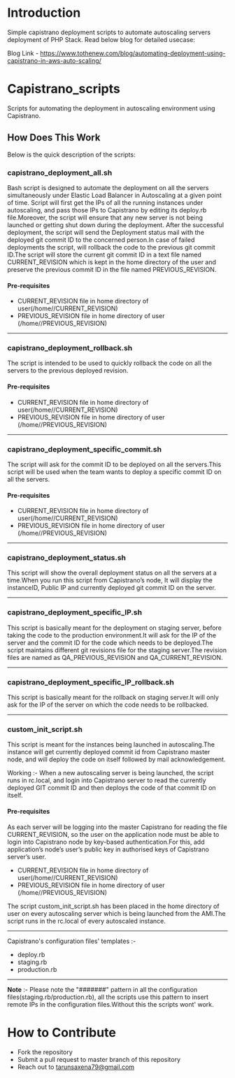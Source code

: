 # Introduction

Simple capistrano deployment scripts to automate autoscaling servers deployment of PHP Stack. Read below blog for detailed usecase:

Blog Link - https://www.tothenew.com/blog/automating-deployment-using-capistrano-in-aws-auto-scaling/

# Capistrano_scripts

Scripts for automating the deployment in autoscaling environment using Capistrano.

## How Does This Work 

Below is the quick description of the scripts:

### capistrano_deployment_all.sh

Bash script is designed to automate the deployment on all the servers simultaneously under Elastic Load Balancer in Autoscaling at a given point of time. Script will first get the IPs of all the running instances under autoscaling, and pass those IPs to Capistrano by editing its deploy.rb file.Moreover, the script will ensure that any new server is not being launched or getting shut down during the deployment. After the successful deployment, the script will send the Deployment status mail with the deployed git commit ID to the concerned person.In case of failed deployments the script, will rollback the code to the previous git commit ID.The script will store the current git commit ID in a text file named CURRENT_REVISION which is kept in the home directory of the <user> user and preserve the previous commit ID in the file named PREVIOUS_REVISION.

#### Pre-requisites 

- CURRENT_REVISION file in home directory of user(/home/<user>/CURRENT_REVISION)
- PREVIOUS_REVISION file in home directory of user (/home/<user>/PREVIOUS_REVISION)

-----

### capistrano_deployment_rollback.sh

The script is intended to be used to quickly rollback the code on all the servers to the previous deployed revision.

#### Pre-requisites

- CURRENT_REVISION file in home directory of <user> user(/home/<user>/CURRENT_REVISION)
- PREVIOUS_REVISION file in home directory of <user> user (/home/<user>/PREVIOUS_REVISION)

-----

### capistrano_deployment_specific_commit.sh

The script will ask for the commit ID to be deployed on all the servers.This script will be used when the team wants to deploy a specific commit ID on all the servers.

#### Pre-requisites

- CURRENT_REVISION file in home directory of <user> user(/home/<user>/CURRENT_REVISION)
- PREVIOUS_REVISION file in home directory of <user> user (/home/<user>/PREVIOUS_REVISION)

-----

### capistrano_deployment_status.sh

This script will show the overall deployment status on all the servers at a time.When you run this script from Capistrano’s node, It will display the instanceID, Public IP and currently deployed git commit ID on the server.

----

### capistrano_deployment_specific_IP.sh

This script is basically meant for the deployment on staging server, before taking the code to the production environment.It will ask for the IP of the server and the commit ID for the code which needs to be deployed.The script maintains different git revisions file for the staging server.The revision files are named as QA_PREVIOUS_REVISION and QA_CURRENT_REVISION.

----

### capistrano_deployment_specific_IP_rollback.sh

This script is basically meant for the rollback on staging server.It will only ask for the IP of the server on which the code needs to be rollbacked.

---

### custom_init_script.sh

This script is meant for the instances being launched in autoscaling.The instance will get currently deployed commit id from Capistrano master node, and will deploy the code on itself followed by mail acknowledgement.

Working :- When a new autoscaling server is being launched, the script runs in rc.local, and login into Capistrano server to read the currently deployed GIT commit ID and then deploys the code of that commit ID on itself.

#### Pre-requisites

As each server will be logging into the master Capistrano for reading the file CURRENT_REVISION, so the <user> user on the application node must be able to login into Capistrano node by key-based authentication.For this, add application’s node’s <user> user’s public key in authorised keys of Capistrano server’s <user> user.

- CURRENT_REVISION file in home directory of <user> user(/home/<user>/CURRENT_REVISION)
- PREVIOUS_REVISION file in home directory of <user> user (/home/<user>/PREVIOUS_REVISION)

The script custom_init_script.sh has been placed in the home directory of <user> user on every autoscaling server which is being launched from the AMI.The script runs in the rc.local of every autoscaled instance.

----

Capistrano's configuration files' templates :-

- deploy.rb
- staging.rb
- production.rb

---

**Note** :- Please note the "#######" pattern in all the configuration files(staging.rb/production.rb), all the scripts use this pattern to insert remote IPs in the configuration files.Without this the scripts wont' work.

# How to Contribute

- Fork the repository
- Submit a pull request to master branch of this repository
- Reach out to tarunsaxena79@gmail.com 

